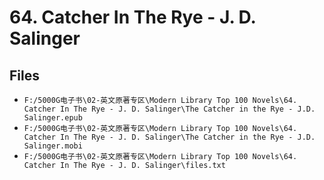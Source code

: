 # 64. Catcher In The Rye - J. D. Salinger

## Files

- `F:/5000G电子书\02-英文原著专区\Modern Library Top 100 Novels\64. Catcher In The Rye - J. D. Salinger\The Catcher in the Rye - J.D. Salinger.epub`
- `F:/5000G电子书\02-英文原著专区\Modern Library Top 100 Novels\64. Catcher In The Rye - J. D. Salinger\The Catcher in the Rye - J.D. Salinger.mobi`
- `F:/5000G电子书\02-英文原著专区\Modern Library Top 100 Novels\64. Catcher In The Rye - J. D. Salinger\files.txt`
